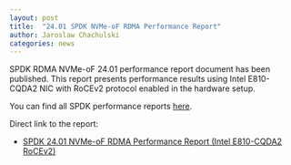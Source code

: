 ```yaml
---
layout: post
title:  "24.01 SPDK NVMe-oF RDMA Performance Report"
author: Jaroslaw Chachulski
categories: news
---
```


SPDK RDMA NVMe-oF 24.01 performance report document has been published.
This report presents performance results using Intel E810-CQDA2 NIC with
RoCEv2 protocol enabled in the hardware setup.

You can find all SPDK performance reports [here](https://spdk.io/doc/performance_reports.html).

Direct link to the report:

- [SPDK 24.01 NVMe-oF RDMA Performance Report (Intel E810-CQDA2 RoCEv2)](https://review.spdk.io/download/performance-reports/SPDK_rdma_cvl_roce_perf_report_2401.pdf)
